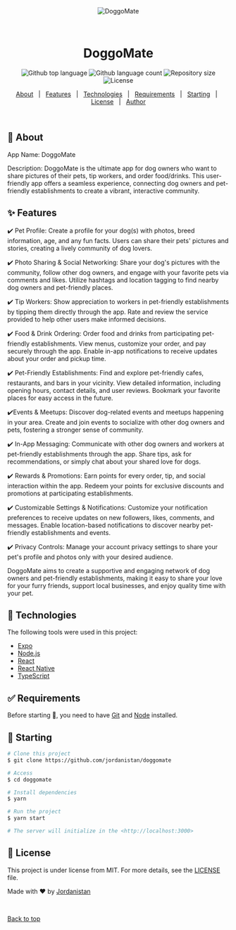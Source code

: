 <div align="center" id="top"> 
  <img src="./.github/app.gif" alt="DoggoMate" />

  &#xa0;

  <!-- <a href="https://doggomate.netlify.app">Demo</a> -->
</div>

<h1 align="center">DoggoMate</h1>

<p align="center">
  <img alt="Github top language" src="https://img.shields.io/github/languages/top/jordanistan/doggomate?color=56BEB8">

  <img alt="Github language count" src="https://img.shields.io/github/languages/count/jordanistan/doggomate?color=56BEB8">

  <img alt="Repository size" src="https://img.shields.io/github/repo-size/jordanistan/doggomate?color=56BEB8">

  <img alt="License" src="https://img.shields.io/github/license/jordanistan/doggomate?color=56BEB8">

  <!-- <img alt="Github issues" src="https://img.shields.io/github/issues/jordanistan/doggomate?color=56BEB8" /> -->

  <!-- <img alt="Github forks" src="https://img.shields.io/github/forks/jordanistan/doggomate?color=56BEB8" /> -->

  <!-- <img alt="Github stars" src="https://img.shields.io/github/stars/jordanistan/doggomate?color=56BEB8" /> -->
</p>

<!-- Status -->

<!-- <h4 align="center"> 
	🚧  DoggoMate 🚀 Under construction...  🚧
</h4> 

<hr> -->

<p align="center">
  <a href="#dart-about">About</a> &#xa0; | &#xa0; 
  <a href="#sparkles-features">Features</a> &#xa0; | &#xa0;
  <a href="#rocket-technologies">Technologies</a> &#xa0; | &#xa0;
  <a href="#white_check_mark-requirements">Requirements</a> &#xa0; | &#xa0;
  <a href="#checkered_flag-starting">Starting</a> &#xa0; | &#xa0;
  <a href="#memo-license">License</a> &#xa0; | &#xa0;
  <a href="https://github.com/jordanistan" target="_blank">Author</a>
</p>

<br>

## :dart: About ##

App Name: DoggoMate

Description: DoggoMate is the ultimate app for dog owners who want to share pictures of their pets, tip workers, and order food/drinks. This user-friendly app offers a seamless experience, connecting dog owners and pet-friendly establishments to create a vibrant, interactive community.

## :sparkles: Features ##

:heavy_check_mark: Pet Profile: Create a profile for your dog(s) with photos, breed information, age, and any fun facts. Users can share their pets' pictures and stories, creating a lively community of dog lovers.

:heavy_check_mark: Photo Sharing & Social Networking: Share your dog's pictures with the community, follow other dog owners, and engage with your favorite pets via comments and likes. Utilize hashtags and location tagging to find nearby dog owners and pet-friendly places.

:heavy_check_mark: Tip Workers: Show appreciation to workers in pet-friendly establishments by tipping them directly through the app. Rate and review the service provided to help other users make informed decisions.

:heavy_check_mark: Food & Drink Ordering: Order food and drinks from participating pet-friendly establishments. View menus, customize your order, and pay securely through the app. Enable in-app notifications to receive updates about your order and pickup time.

:heavy_check_mark: Pet-Friendly Establishments: Find and explore pet-friendly cafes, restaurants, and bars in your vicinity. View detailed information, including opening hours, contact details, and user reviews. Bookmark your favorite places for easy access in the future.

:heavy_check_mark:Events & Meetups: Discover dog-related events and meetups happening in your area. Create and join events to socialize with other dog owners and pets, fostering a stronger sense of community.

:heavy_check_mark: In-App Messaging: Communicate with other dog owners and workers at pet-friendly establishments through the app. Share tips, ask for recommendations, or simply chat about your shared love for dogs.

:heavy_check_mark: Rewards & Promotions: Earn points for every order, tip, and social interaction within the app. Redeem your points for exclusive discounts and promotions at participating establishments.

:heavy_check_mark: Customizable Settings & Notifications: Customize your notification preferences to receive updates on new followers, likes, comments, and messages. Enable location-based notifications to discover nearby pet-friendly establishments and events.

:heavy_check_mark: Privacy Controls: Manage your account privacy settings to share your pet's profile and photos only with your desired audience.

DoggoMate aims to create a supportive and engaging network of dog owners and pet-friendly establishments, making it easy to share your love for your furry friends, support local businesses, and enjoy quality time with your pet.

## :rocket: Technologies ##

The following tools were used in this project:

- [Expo](https://expo.io/)
- [Node.js](https://nodejs.org/en/)
- [React](https://pt-br.reactjs.org/)
- [React Native](https://reactnative.dev/)
- [TypeScript](https://www.typescriptlang.org/)

## :white_check_mark: Requirements ##

Before starting :checkered_flag:, you need to have [Git](https://git-scm.com) and [Node](https://nodejs.org/en/) installed.

## :checkered_flag: Starting ##

```bash
# Clone this project
$ git clone https://github.com/jordanistan/doggomate

# Access
$ cd doggomate

# Install dependencies
$ yarn

# Run the project
$ yarn start

# The server will initialize in the <http://localhost:3000>
```

## :memo: License ##

This project is under license from MIT. For more details, see the [LICENSE](LICENSE.md) file.


Made with :heart: by <a href="https://github.com/jordanistan" target="_blank">Jordanistan</a>

&#xa0;

<a href="#top">Back to top</a>
